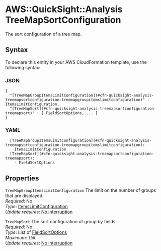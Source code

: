 # AWS::QuickSight::Analysis TreeMapSortConfiguration<a name="aws-properties-quicksight-analysis-treemapsortconfiguration"></a>

The sort configuration of a tree map\.

## Syntax<a name="aws-properties-quicksight-analysis-treemapsortconfiguration-syntax"></a>

To declare this entity in your AWS CloudFormation template, use the following syntax:

### JSON<a name="aws-properties-quicksight-analysis-treemapsortconfiguration-syntax.json"></a>

```
{
  "[TreeMapGroupItemsLimitConfiguration](#cfn-quicksight-analysis-treemapsortconfiguration-treemapgroupitemslimitconfiguration)" : ItemsLimitConfiguration,
  "[TreeMapSort](#cfn-quicksight-analysis-treemapsortconfiguration-treemapsort)" : [ FieldSortOptions, ... ]
}
```

### YAML<a name="aws-properties-quicksight-analysis-treemapsortconfiguration-syntax.yaml"></a>

```
  [TreeMapGroupItemsLimitConfiguration](#cfn-quicksight-analysis-treemapsortconfiguration-treemapgroupitemslimitconfiguration): 
    ItemsLimitConfiguration
  [TreeMapSort](#cfn-quicksight-analysis-treemapsortconfiguration-treemapsort): 
    - FieldSortOptions
```

## Properties<a name="aws-properties-quicksight-analysis-treemapsortconfiguration-properties"></a>

`TreeMapGroupItemsLimitConfiguration`  <a name="cfn-quicksight-analysis-treemapsortconfiguration-treemapgroupitemslimitconfiguration"></a>
The limit on the number of groups that are displayed\.  
*Required*: No  
*Type*: [ItemsLimitConfiguration](aws-properties-quicksight-analysis-itemslimitconfiguration.md)  
*Update requires*: [No interruption](https://docs.aws.amazon.com/AWSCloudFormation/latest/UserGuide/using-cfn-updating-stacks-update-behaviors.html#update-no-interrupt)

`TreeMapSort`  <a name="cfn-quicksight-analysis-treemapsortconfiguration-treemapsort"></a>
The sort configuration of group by fields\.  
*Required*: No  
*Type*: List of [FieldSortOptions](aws-properties-quicksight-analysis-fieldsortoptions.md)  
*Maximum*: `100`  
*Update requires*: [No interruption](https://docs.aws.amazon.com/AWSCloudFormation/latest/UserGuide/using-cfn-updating-stacks-update-behaviors.html#update-no-interrupt)